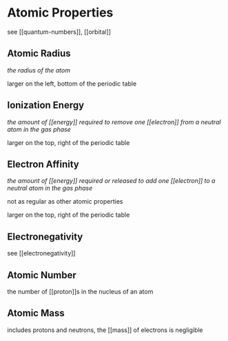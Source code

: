 # Atomic Properties

see [[quantum-numbers]], [[orbital]]

## Atomic Radius

_the radius of the atom_

larger on the left, bottom of the periodic table

## Ionization Energy

_the amount of [[energy]] required to remove one [[electron]] from a neutral atom in the gas phase_

larger on the top, right of the periodic table

## Electron Affinity

_the amount of [[energy]] required or released to add one [[electron]] to a neutral atom in the gas phase_

not as regular as other atomic properties

larger on the top, right of the periodic table

## Electronegativity

see [[electronegativity]]

## Atomic Number

the number of [[proton]]s in the nucleus of an atom

## Atomic Mass

includes protons and neutrons, the [[mass]] of electrons is negligible
